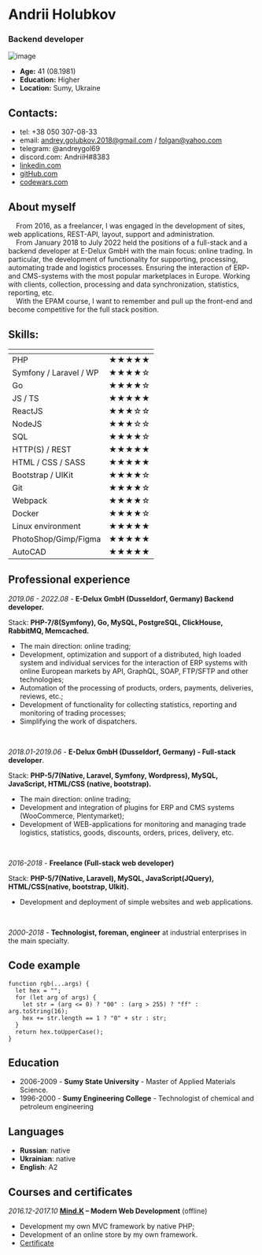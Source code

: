 # Andrii Holubkov
### Backend developer
![image](https://drive.google.com/uc?export=view&id=15_s9m2bXzg2iTm_olMuyEnEh5HD1hbDg)
  * **Age:** 41 (08.1981)
  * **Education:** Higher
  * **Location:** Sumy, Ukraine

## Contacts:
* tel: +38 050 307-08-33
* email: andrey.golubkov.2018@gmail.com / folgan@yahoo.com
* telegram: @andreygol69
* discord.com: AndriiH#8383
* [linkedin.com](https://www.linkedin.com/in/andrey-golubkov/)
* [gitHub.com](https://github.com/Folganoid)
* [codewars.com](https://www.codewars.com/users/Folganoid)

## About myself
&nbsp; &nbsp; From 2016, as a freelancer, I was engaged in the development of sites, web applications, REST-API, layout, support and administration.\
&nbsp; &nbsp; From January 2018 to July 2022 held the positions of a full-stack and a backend developer at E-Delux GmbH with the main focus: online trading. In particular, the development of functionality for supporting, processing, automating trade and logistics processes. Ensuring the interaction of ERP- and CMS-systems with  the most popular marketplaces in Europe. Working with clients, collection, processing and data synchronization, statistics, reporting, etc.\
&nbsp; &nbsp; With the EPAM course, I want to remember and pull up the front-end and become competitive for the full stack position.

## Skills:

| <!-- -->    | <!-- --> |
|-------------|-------------|
| PHP	 					   | ★★★★★         |
| Symfony / Laravel / WP 	   | ★★★★☆         |
| Go		                        | ★★★★☆         |
| JS / TS				        | ★★★★★         |
| ReactJS  					    | ★★★☆☆         |
| NodeJS  					    | ★★★☆☆         |
| SQL                            | ★★★★☆         |
| HTTP(S) / REST                 | ★★★★★         |
| HTML / CSS / SASS              | ★★★★★         |
| Bootstrap / UIKit              | ★★★★☆         |
| Git                            | ★★★★☆          |
| Webpack                        | ★★★★☆          |
| Docker                         | ★★★★☆         |
| Linux environment          		| ★★★★★         |
| PhotoShop/Gimp/Figma           | ★★★★★            |
| AutoCAD                       	| ★★★★★            |

## Professional experience
*2019.06 - 2022.08* - **E-Delux GmbH (Dusseldorf, Germany) Backend developer.**

Stack: **PHP-7/8(Symfony), Go, MySQL, PostgreSQL, ClickHouse, RabbitMQ, Memcached.**
- The main direction: online trading;
- Development, optimization and support of a distributed, high loaded system  and  individual  services  for  the interaction of ERP systems with online European markets by API, GraphQL, SOAP, FTP/SFTP and other technologies;
- Automation   of the  processing  of  products,  orders, payments, deliveries, reviews, etc.;
- Development of functionality for collecting statistics, reporting and monitoring of trading processes;
- Simplifying the work of dispatchers.
<br/>

*2018.01-2019.06* - **E-Delux GmbH (Dusseldorf, Germany) - Full-stack developer**.

Stack: **PHP-5/7(Native, Laravel, Symfony, Wordpress), MySQL, JavaScript, HTML/CSS (native, bootstrap).**
- The main direction: online trading;
- Development and integration of plugins for ERP and CMS systems (WooCommerce, Plentymarket);
- Development  of  WEB-applications  for  monitoring  and managing trade logistics, statistics, goods, discounts, orders, prices, delivery, etc.
<br/>

*2016-2018* - **Freelance (Full-stack web developer)**

Stack: **PHP-5/7(Native, Laravel), MySQL, JavaScript(JQuery), HTML/CSS(native, bootstrap, UIkit).**
- Development and deployment of simple websites and web applications.
<br/>

*2000-2018* - **Technologist, foreman, engineer** at industrial enterprises in the main specialty.

## Code example
```
function rgb(...args) {
  let hex = "";
  for (let arg of args) {
    let str = (arg <= 0) ? "00" : (arg > 255) ? "ff" : arg.toString(16);
    hex += str.length == 1 ? "0" + str : str;
  }
  return hex.toUpperCase();
}
```

## Education
 * 2006-2009 - **Sumy State University** - Master of Applied Materials Science.
 * 1996-2000 - **Sumy Engineering College** - Technologist of chemical and petroleum engineering

## Languages
* **Russian**: native
* **Ukrainian**: native
* **English**: A2

## Courses and certificates
*2016.12-2017.10* **[Mind.K](https://www.mindk.com) – Modern Web Development** (offline)
- Development my own MVC framework by native PHP;
- Development of an online store by my own framework.
- [Certificate](https://www.mindk.com/certificates/5970abf2c645c77074255422/)